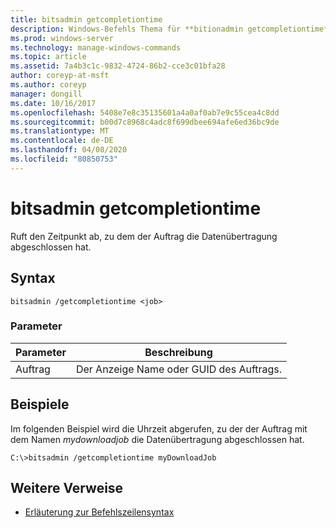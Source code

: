 ```yaml
---
title: bitsadmin getcompletiontime
description: Windows-Befehls Thema für **bitionadmin getcompletiontime**, mit dem der Zeitpunkt abgerufen wird, zu dem der Auftrag das Übertragen von Daten abgeschlossen hat.
ms.prod: windows-server
ms.technology: manage-windows-commands
ms.topic: article
ms.assetid: 7a4b3c1c-9832-4724-86b2-cce3c01bfa28
author: coreyp-at-msft
ms.author: coreyp
manager: dongill
ms.date: 10/16/2017
ms.openlocfilehash: 5408e7e8c35135601a4a0af0ab7e9c55cea4c8dd
ms.sourcegitcommit: b00d7c8968c4adc8f699dbee694afe6ed36bc9de
ms.translationtype: MT
ms.contentlocale: de-DE
ms.lasthandoff: 04/08/2020
ms.locfileid: "80850753"
---
```

# <a name="bitsadmin-getcompletiontime"></a>bitsadmin getcompletiontime

Ruft den Zeitpunkt ab, zu dem der Auftrag die Datenübertragung abgeschlossen hat.

## <a name="syntax"></a>Syntax

```
bitsadmin /getcompletiontime <job>
```

### <a name="parameters"></a>Parameter

| Parameter | Beschreibung |
| -------------- | -------------- |
| Auftrag | Der Anzeige Name oder GUID des Auftrags. |

## <a name="examples"></a><a name=BKMK_examples></a>Beispiele

Im folgenden Beispiel wird die Uhrzeit abgerufen, zu der der Auftrag mit dem Namen *mydownloadjob* die Datenübertragung abgeschlossen hat.

```
C:\>bitsadmin /getcompletiontime myDownloadJob
```

## <a name="additional-references"></a>Weitere Verweise

- [Erläuterung zur Befehlszeilensyntax](command-line-syntax-key.md)